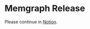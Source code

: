 # Memgraph Release

Please continue in
[Notion](https://www.notion.so/memgraph/Release-621733518c82456ebc119d2a025b5dd3).
